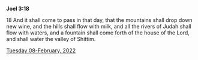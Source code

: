 **Joel 3:18**

18 And it shall come to pass in that day, that the mountains shall drop down new wine, and the hills shall flow with milk, and all the rivers of Judah shall flow with waters, and a fountain shall come forth of the house of the Lord, and shall water the valley of Shittim.

[Tuesday 08-February, 2022](https://t.me/s/daily_scripture)

